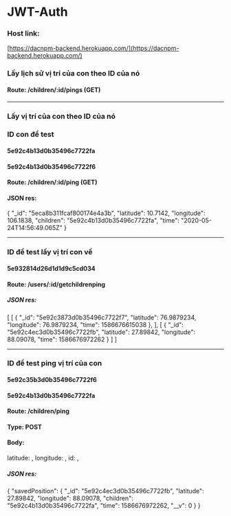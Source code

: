 # JWT-Auth

### Host link:

[https://dacnpm-backend.herokuapp.com/](https://dacnpm-backend.herokuapp.com/)

### Lấy lịch sử vị trí của con theo ID của nó

#### Route: /children/:id/pings (GET)

---

### Lấy vị trí của con theo ID của nó

### ID con để test

#### 5e92c4b13d0b35496c7722fa

#### 5e92c4b13d0b35496c7722f6

#### Route: /children/:id/ping (GET)

#### JSON res:

{
"\_id": "5eca8b311fcaf800174e4a3b",
"latitude": 10.7142,
"longitude": 106.1838,
"children": "5e92c4b13d0b35496c7722fa",
"time": "2020-05-24T14:56:49.065Z"
}

---

### ID để test lấy vị trí con về

#### 5e932814d26d1d1d9c5cd034

#### Route: /users/:id/getchildrenping

##### JSON res:

[
[
{
"_id": "5e92c3873d0b35496c7722f7",
"latitude": 76.9879234,
"longitude": 76.9879234,
"time": 1586676615038
},
],
[
{
"_id": "5e92c4ec3d0b35496c7722fb",
"latitude": 27.89842,
"longitude": 88.09078,
"time": 1586676972262
}
]
]

---

### ID để test ping vị trí của con

#### 5e92c35b3d0b35496c7722f6

#### 5e92c4b13d0b35496c7722fa

#### Route: /children/ping

#### Type: POST

#### Body:

latitude: ,
longitude: ,
id: ,

##### JSON res:

{
"savedPosition": {
"\_id": "5e92c4ec3d0b35496c7722fb",
"latitude": 27.89842,
"longitude": 88.09078,
"children": "5e92c4b13d0b35496c7722fa",
"time": 1586676972262,
"\_\_v": 0
}
}
